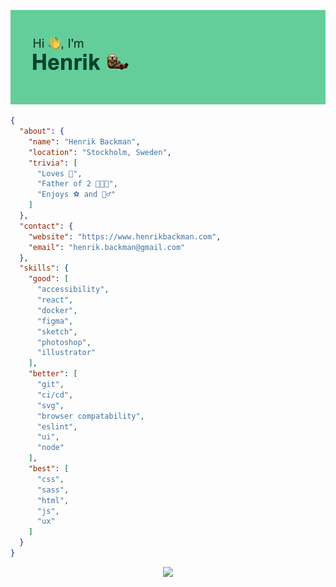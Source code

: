 [![henrikbackman](/header.png)](https://github.com/henrikbackman/)

```json
{
  "about": {
    "name": "Henrik Backman",
    "location": "Stockholm, Sweden",
    "trivia": [
      "Loves 🍕",
      "Father of 2 👨‍👦‍👦",
      "Enjoys ⚽️ and 🏃‍♂️"
    ]
  },
  "contact": {
    "website": "https://www.henrikbackman.com",
    "email": "henrik.backman@gmail.com"
  },
  "skills": {
    "good": [
      "accessibility",
      "react",
      "docker",
      "figma",
      "sketch",
      "photoshop",
      "illustrator"
    ],
    "better": [
      "git",
      "ci/cd",
      "svg",
      "browser compatability",
      "eslint",
      "ui",
      "node"
    ],
    "best": [
      "css",
      "sass",
      "html",
      "js",
      "ux"
    ]
  }
}
```

<p align="center">
  <img src="https://github-readme-stats.vercel.app/api/top-langs/?username=henrikbackman&layout=compact">
</p>

